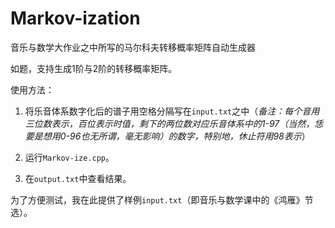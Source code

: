 # Markov-ization
 音乐与数学大作业之中所写的马尔科夫转移概率矩阵自动生成器



如题，支持生成1阶与2阶的转移概率矩阵。

使用方法：

1. 将乐音体系数字化后的谱子用空格分隔写在`input.txt`之中（*备注：每个音用三位数表示，百位表示时值，剩下的两位数对应乐音体系中的1-97（当然，恁要是想用0-96也无所谓，毫无影响）的数字，特别地，休止符用98表示*）

2. 运行`Markov-ize.cpp`。
3. 在`output.txt`中查看结果。



为了方便测试，我在此提供了样例`input.txt`（即音乐与数学课中的《鸿雁》节选）。